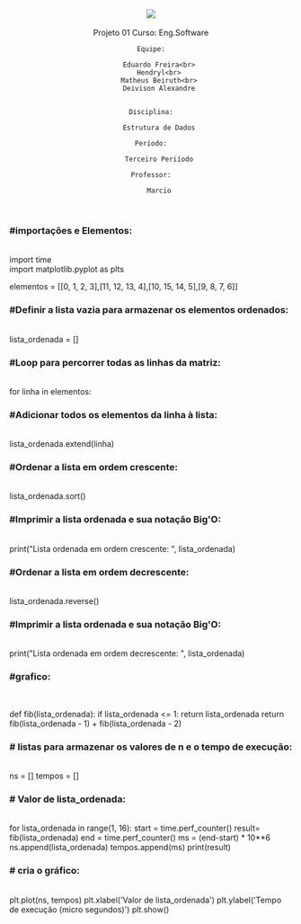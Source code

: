 
<div align="center">
    <img src="https://user-images.githubusercontent.com/80292331/228837470-aeee2713-f2a0-478c-b26b-6ef1b6855eed.png">

</div><br>
<div align="center">
    Projeto 01
    Curso:
        Eng.Software
    

    Equipe:
    
        Eduardo Freira<br>
        Hendryl<br>
        Matheus Beiruth<br>
        Deivison Alexandre
    
    
    Disciplina:
   
        Estrutura de Dados
    
    Período:
    
        Terceiro Periíodo
    
    Professor:
    
        Marcio
    
</div><br>    
<div align = "left">
<h3>#importações e Elementos:</h3><br>
import time<br>
import matplotlib.pyplot as plts<br>

elementos = [[0, 1, 2, 3],[11, 12, 13, 4],[10, 15, 14, 5],[9, 8, 7, 6]]

<h3>#Definir a lista vazia para armazenar os elementos ordenados:</h3><br>
lista_ordenada = []

<h3>#Loop para percorrer todas as linhas da matriz:</h3><br>
for linha in elementos:

<h3>#Adicionar todos os elementos da linha à lista:</h3><br>
    lista_ordenada.extend(linha)

<h3>#Ordenar a lista em ordem crescente:</h3><br>
    lista_ordenada.sort()

<h3>#Imprimir a lista ordenada e sua notação Big'O:</h3><br>
print("Lista ordenada em ordem crescente: ", lista_ordenada)

<h3>#Ordenar a lista em ordem decrescente:</h3><br>
lista_ordenada.reverse()

<h3>#Imprimir a lista ordenada e sua notação Big'O:</h3><br>
print("Lista ordenada em ordem decrescente: ", lista_ordenada)
    
<h3>#grafico:</h3><br>

def fib(lista_ordenada):
    if lista_ordenada <= 1:
        return lista_ordenada
    return fib(lista_ordenada - 1) + fib(lista_ordenada - 2)

<h3># listas para armazenar os valores de n e o tempo de execução:</h3><br>
ns = []
tempos = []

<h3># Valor de lista_ordenada:</h3><br>
for lista_ordenada in range(1, 16):
    start = time.perf_counter()
    result= fib(lista_ordenada)
    end = time.perf_counter()
    ms = (end-start) * 10**6
    ns.append(lista_ordenada)
    tempos.append(ms)
print(result)
    <h3># cria o gráfico:</h3><br>
plt.plot(ns, tempos)
plt.xlabel('Valor de lista_ordenada')
plt.ylabel('Tempo de execução (micro segundos)')
plt.show()

</div>
